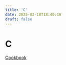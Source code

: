 ```yaml
---
title: 'C'
date: 2025-02-18T18:40:10
draft: false
---
```


# C

[Cookbook](C%20e3f88f1ad9a54ea9839d01c4150b7c5e/Cookbook%209f95a39c79534533a99c70cb0b7596dd.md)
